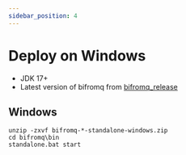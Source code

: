 ```yaml
---
sidebar_position: 4
---
```


# Deploy on Windows
* JDK 17+
* Latest version of bifromq from [bifromq_release](https://github.com/bifromqio/bifromq/releases)
## Windows
```
unzip -zxvf bifromq-*-standalone-windows.zip
cd bifromq\bin
standalone.bat start
```